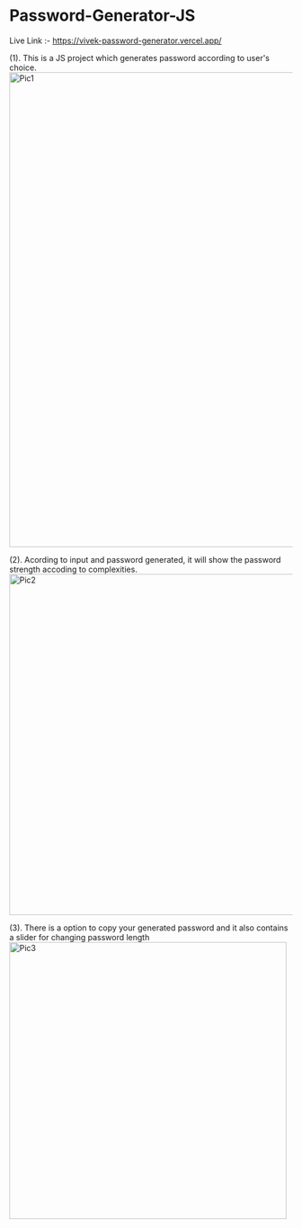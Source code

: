 # Password-Generator-JS

Live Link :- https://vivek-password-generator.vercel.app/

(1). This is a JS project which generates password according to user's choice.
<img width="845" alt="Pic1" src="https://github.com/Vivek4551/Password-Generator-JS/assets/77227718/6b0b0607-2377-4a5e-b91c-ffece8259828">

(2). Acording to input and password generated, it will show the password strength accoding to complexities.
<img width="607" alt="Pic2" src="https://github.com/Vivek4551/Password-Generator-JS/assets/77227718/e35d95f1-8a61-4ad9-bffc-810c3d75879e">

(3). There is a option to copy your generated password and it also contains a slider for changing password length
<img width="493" alt="Pic3" src="https://github.com/Vivek4551/Password-Generator-JS/assets/77227718/985a1655-d65d-4641-a72c-f007682b5a8b">

